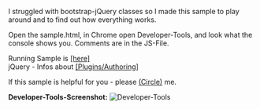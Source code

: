I struggled with bootstrap-jQuery classes so I made this sample to play around and to find out how everything works.

Open the sample.html, in Chrome open Developer-Tools, and look what the console shows you.
Comments are in the JS-File.

Running Sample is <a href="http://goo.gl/pl5lC" target="_blank">[here]</a><br/>
jQuery - Infos about <a href="http://docs.jquery.com/Plugins/Authoring" target="_blank">[Plugins/Authoring]</a>

If this sample is helpful for you - please [(Circle)](http://gplus.mikemitterer.at/) me.

<strong>Developer-Tools-Screenshot:</strong>
![Developer-Tools](http://www.mikemitterer.at/fileadmin/sourcesamples/jQPlayGround/screenshot.jpg)